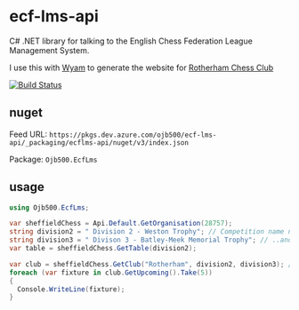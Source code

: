 # ecf-lms-api
C# .NET library for talking to the English Chess Federation League Management System.

I use this with [Wyam](https://wyam.io) to generate the website for [Rotherham Chess Club](https://rotherham.cc)

[![Build Status](https://dev.azure.com/ojb500/ecf-lms-api/_apis/build/status/ojb500.ecf-lms-api?branchName=master)](https://dev.azure.com/ojb500/ecf-lms-api/_build/latest?definitionId=3&branchName=master)

## nuget

Feed URL: `https://pkgs.dev.azure.com/ojb500/ecf-lms-api/_packaging/ecflms-api/nuget/v3/index.json`

Package: `Ojb500.EcfLms`

## usage

```cs
using Ojb500.EcfLms;

var sheffieldChess = Api.Default.GetOrganisation(28757);
string division2 = " Division 2 - Weston Trophy"; // Competition name needs to match the one on the ECF LMS site exactly, including leading/trailing whitespace...
string division3 = " Divison 3 - Batley-Meek Memorial Trophy"; // ..and any mis-spellings
var table = sheffieldChess.GetTable(division2);

var club = sheffieldChess.GetClub("Rotherham", division2, division3); // Pass all competitions you care about
foreach (var fixture in club.GetUpcoming().Take(5))
{
  Console.WriteLine(fixture);
}

```
